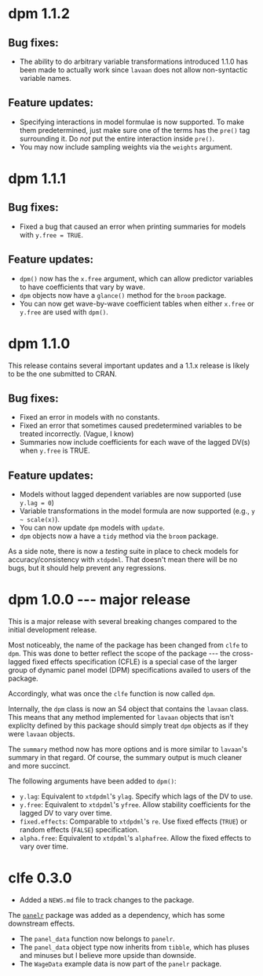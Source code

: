 # dpm 1.1.2

## Bug fixes:
* The ability to do arbitrary variable transformations introduced 1.1.0 has
been made to actually work since `lavaan` does not allow non-syntactic variable
names.

## Feature updates:
* Specifying interactions in model formulae is now supported. To make them
predetermined, just make sure one of the terms has the `pre()` tag surrounding
it. Do *not* put the entire interaction inside `pre()`.
* You may now include sampling weights via the `weights` argument.

# dpm 1.1.1

## Bug fixes:
* Fixed a bug that caused an error when printing summaries for models with 
`y.free = TRUE`.

## Feature updates:
* `dpm()` now has the `x.free` argument, which can allow predictor variables
to have coefficients that vary by wave.
* `dpm` objects now have a `glance()` method for the `broom` package.
* You can now get wave-by-wave coefficient tables when either `x.free` or 
`y.free` are used with `dpm()`.

# dpm 1.1.0

This release contains several important updates and a 1.1.x release is
likely to be the one submitted to CRAN.

## Bug fixes:
* Fixed an error in models with no constants.
* Fixed an error that sometimes caused predetermined variables to be treated
incorrectly. (Vague, I know)
* Summaries now include coefficients for each wave of the lagged DV(s) when
`y.free` is TRUE.

## Feature updates:
* Models without lagged dependent variables are now supported (use `y.lag = 0`)
* Variable transformations in the model formula are now supported
(e.g., `y ~ scale(x)`).
* You can now update `dpm` models with `update`. 
* `dpm` objects now a have a `tidy` method via the `broom` package.

As a side note, there is now a *testing* suite in place to check models
for accuracy/consistency with `xtdpdml`. That doesn't mean there will be no
bugs, but it should help prevent any regressions. 


# dpm 1.0.0 --- major release

This is a major release with several breaking changes compared to the initial
development release.

Most noticeably, the name of the package has been changed from `clfe` to `dpm`.
This was done to better reflect the scope of the package --- the 
cross-lagged fixed effects specification (CFLE) is a special case of the 
larger group of dynamic panel model (DPM) specifications availed to users of the
package.

Accordingly, what was once the `clfe` function is now called `dpm`. 

Internally, the `dpm` class is now an S4 object that contains the `lavaan`
class. This means that any method implemented for `lavaan` objects that isn't
expliclty defined by this package should simply treat `dpm` objects as if they
were `lavaan` objects.

The `summary` method now has more options and is more similar to `lavaan`'s
summary in that regard. Of course, the summary output is much cleaner and 
more succinct.

The following arguments have been added to `dpm()`:

* `y.lag`: Equivalent to `xtdpdml`'s `ylag`. Specify which lags of the DV to 
use.
* `y.free`: Equivalent to `xtdpdml`'s `yfree`. Allow stability coefficients for
the lagged DV to vary over time.
* `fixed.effects`: Comparable to `xtdpdml`'s `re`. Use fixed effects (`TRUE`)
or random effects (`FALSE`) specification.
* `alpha.free`: Equivalent to `xtdpdml`'s `alphafree`. Allow the fixed effects
to vary over time.

# clfe 0.3.0

* Added a `NEWS.md` file to track changes to the package.

The [`panelr`](https://github.com/jacob-long/panelr) package was added as a
dependency, which has some downstream effects. 

* The `panel_data` function now belongs to `panelr`. 
* The `panel_data` object type now inherits from `tibble`, which has pluses
and minuses but I believe more upside than downside.
* The `WageData` example data is now part of the `panelr` package.

